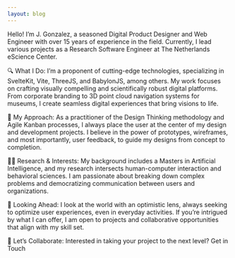 ```yaml
---
layout: blog
---
```

<script>
  import TiltImage from '$lib/components/TiltImage.svelte'
</script>

Hello! I’m J. Gonzalez, a seasoned Digital Product Designer and Web Engineer with over 15 years of experience in the field. Currently, I lead various projects as a Research Software Engineer at The Netherlands eScience Center.

<TiltImage src="/images/about.webp"/>

🔍 What I Do:
I’m a proponent of cutting-edge technologies, specializing in SvelteKit, Vite, ThreeJS, and BabylonJS, among others. My work focuses on crafting visually compelling and scientifically robust digital platforms. From corporate branding to 3D point cloud navigation systems for museums, I create seamless digital experiences that bring visions to life.

🎯 My Approach:
As a practitioner of the Design Thinking methodology and Agile Kanban processes, I always place the user at the center of my design and development projects. I believe in the power of prototypes, wireframes, and most importantly, user feedback, to guide my designs from concept to completion.

👨‍🔬 Research & Interests:
My background includes a Masters in Artificial Intelligence, and my research intersects human-computer interaction and behavioral sciences. I am passionate about breaking down complex problems and democratizing communication between users and organizations.

🌱 Looking Ahead:
I look at the world with an optimistic lens, always seeking to optimize user experiences, even in everyday activities. If you’re intrigued by what I can offer, I am open to projects and collaborative opportunities that align with my skill set.

🤝 Let’s Collaborate:
Interested in taking your project to the next level? Get in Touch